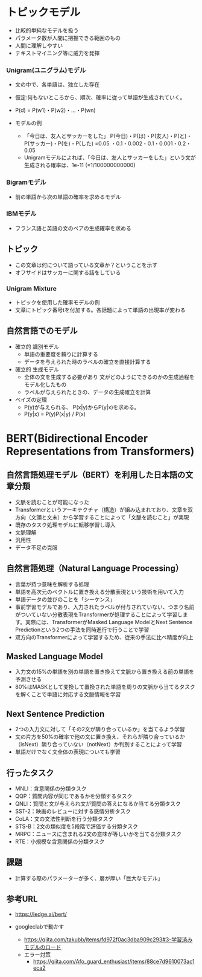 # トピックモデル
* 比較的単純なモデルを扱う
* パラメータ数が人間に把握できる範囲のもの
* 人間に理解しやすい
* テキストマイニング等に威力を発揮

### Unigram(ユニグラム)モデル
* 文の中で、各単語は、独立した存在
* 仮定:何もないところから、順次、確率に従って単語が生成されていく。
* P(d) = P(w1)・P(w2)・...・P(wn)

* モデルの例
  * 「今日は、友人とサッカーをした」 P(今日)・P(は)・P(友人)・P(と)・P(サッカー)・P(を)・P(した) =0.05 ・0.1・0.002・0.1・0.001・0.2・0.05
  * Unigramモデルによれば、「今日は、友人とサッカーをした」という文が 生成される確率は、1e-11 (=1/100000000000)

### Bigramモデル
* 前の単語から次の単語の確率を求めるモデル
### IBMモデル
* フランス語と英語の文のペアの生成確率を求める

## トピック 
* この文章は何について語っている文章か？ということを示す 
* オフサイドはサッカーに関する話をしている

### Unigram Mixture
* トピックを使用した確率モデルの例
* 文章にトピック番号tを付加する。各話題によって単語の出現率が変わる

## 自然言語でのモデル
* 確立的 識別モデル
  * 単語の重要度を頼りに計算する
  * データを与えられた時のラベルの確立を直接計算する
* 確立的 生成モデル
  * 全体の文を生成する必要があり 文がどのようにできるのかの生成過程をモデル化したもの
  * ラベルが与えられたときの、データの生成確立を計算
* ベイズの定理
  * P(y)が与えられる、 P(x|y)からP(y|x)を求める。
  * P(y|x) = P(y)P(x|y) / P(x)

# BERT(Bidirectional Encoder Representations from Transformers)
## 自然言語処理モデル（BERT）を利用した日本語の文章分類
* 文脈を読むことが可能になった
* Transformerというアーキテクチャ（構造）が組み込まれており、文章を双方向（文頭と文末）から学習することによって「文脈を読むこと」が実現
* 既存のタスク処理モデルに転移学習し導入
* 文脈理解
* 汎用性
* データ不足の克服

## 自然言語処理（Natural Language Processing）
* 言葉が持つ意味を解析する処理
* 単語を高次元のベクトルに置き換える分散表現という技術を用いて入力
* 単語データの並びのことを「シーケンス」
* 事前学習モデルであり、入力されたラベルが付与されていない、つまり名前がついていない分散表現をTransformerが処理することによって学習します。実際には、TransformerがMasked Language ModelとNext Sentence Predictionという2つの手法を同時進行で行うことで学習
* 双方向のTransformerによって学習するため、従来の手法に比べ精度が向上

## Masked Language Model
* 入力文の15%の単語を別の単語を置き換えて文脈から置き換える前の単語を予測させる
* 80%はMASKとして変換して置換された単語を周りの文脈から当てるタスクを解くことで単語に対応する文脈情報を学習

## Next Sentence Prediction
* 2つの入力文に対して「その2文が隣り合っているか」を当てるよう学習
* 文の片方を50%の確率で他の文に置き換え、それらが隣り合っているか（isNext）隣り合っていない（notNext）か判別することによって学習
* 単語だけでなく文全体の表現についても学習

## 行ったタスク
* MNLI：含意関係の分類タスク
* QQP：質問内容が同じであるかを分類するタスク
* QNLI：質問と文が与えられ文が質問の答えになるか当てる分類タスク
* SST-2：映画のレビューに対する感情分析タスク
* CoLA：文の文法性判断を行う分類タスク
* STS-B：2文の類似度を5段階で評価する分類タスク
* MRPC：ニュースに含まれる2文の意味が等しいかを当てる分類タスク
* RTE：小規模な含意関係の分類タスク

## 課題
* 計算する際のパラメーターが多く、層が厚い「巨大なモデル」

## 参考URL
* https://ledge.ai/bert/

* googleclabで動かす
  * https://qiita.com/takubb/items/fd972f0ac3dba909c293#3-学習済みモデルのロード
  * エラー対策
    * https://qiita.com/Afo_guard_enthusiast/items/88ce7d9610073ac1eca2
